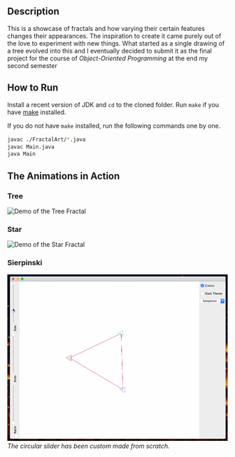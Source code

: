 ## Description
This is a showcase of fractals and how varying their certain features changes their appearances. The inspiration to create it came purely out of the love to experiment with new things. What started as a single drawing of a tree evolved into this and I eventually decided to submit it as the final project for the course of _Object-Oriented Programming_ at the end my second semester

## How to Run
Install a recent version of JDK and `cd` to the cloned folder. Run `make` if you have [make](https://www.gnu.org/software/make/) installed.  

If you do not have `make` installed, run the following commands one by one.

```bash
javac ./FractalArt/*.java
javac Main.java
java Main
```

## The Animations in Action

### Tree 
![Demo of the Tree Fractal](demo_gifs/tree.gif)

### Star
![Demo of the Star Fractal](demo_gifs/star.gif)

### Sierpinski
![Demo of the Sierpinski Fractal](demo_gifs/sierpinski.gif)
_The circular slider has been custom made from scratch._

